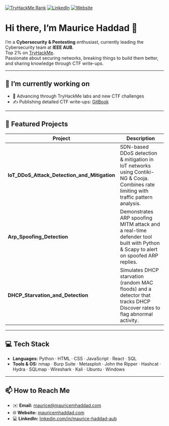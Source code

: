 <!-- Badges -->
[![TryHackMe Rank](https://img.shields.io/badge/tryhackme-Top%202%25-brightgreen)](https://tryhackme.com/p/mauricemhaddad)
[![LinkedIn](https://img.shields.io/badge/LinkedIn-Maurice%20Haddad-blue?logo=linkedin)](https://www.linkedin.com/in/maurice-haddad-aub/)
[![Website](https://img.shields.io/badge/🌐-mauricemhaddad.com-lightgrey)](https://mauricemhaddad.com)

# Hi there, I’m Maurice Haddad 👋

I’m a **Cybersecurity & Pentesting** enthusiast, currently leading the Cybersecurity team at **IEEE AUB**.  
Top 2% on [TryHackMe](https://tryhackme.com/p/mauricemhaddad).  
Passionate about securing networks, breaking things to build them better, and sharing knowledge through CTF write-ups.

---

## 🔭 I’m currently working on
- 🏅 Advancing through TryHackMe labs and new CTF challenges  
- ✍️ Publishing detailed CTF write-ups: [GitBook](https://maurice-5.gitbook.io/ctf-writeups)  

---

## 💼 Featured Projects

| Project | Description |
| --- | --- |
| **IoT_DDoS_Attack_Detection_and_Mitigation** | SDN-based DDoS detection & mitigation in IoT networks using Contiki-NG & Cooja. Combines rate limiting with traffic pattern analysis. |
| **Arp_Spoofing_Detection** | Demonstrates ARP spoofing MITM attack and a real-time defender tool built with Python & Scapy to alert on spoofed ARP replies. |
| **DHCP_Starvation_and_Detection** | Simulates DHCP starvation (random MAC floods) and a detector that tracks DHCP Discover rates to flag abnormal activity. |

---

## 💻 Tech Stack

- **Languages:** Python · HTML · CSS · JavaScript · React · SQL  
- **Tools & OS:** nmap · Burp Suite · Metasploit · John the Ripper · Hashcat · Hydra · SQLmap · Wireshark · Kali · Ubuntu · Windows  

---

## 📫 How to Reach Me

- ✉️ **Email:** [maurice@mauricemhaddad.com](mailto:maurice@mauricemhaddad.com)  
- 🌐 **Website:** [mauricemhaddad.com](https://mauricemhaddad.com)  
- 💻 **LinkedIn:** [linkedin.com/in/maurice-haddad-aub](https://www.linkedin.com/in/maurice-haddad-aub/)  


